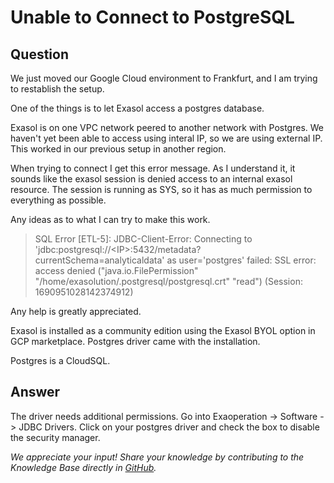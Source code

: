 # Unable to Connect to PostgreSQL

## Question
We just moved our Google Cloud environment to Frankfurt, and I am trying to restablish the setup.

One of the things is to let Exasol access a postgres database.

Exasol is on one VPC network peered to another network with Postgres. We haven't yet been able to access using interal IP, so we are using external IP. This worked in our previous setup in another region.

When trying to connect I get this error message. As I understand it, it sounds like the exasol session is denied access to an internal exasol resource. The session is running as SYS, so it has as much permission to everything as possible.

Any ideas as to what I can try to make this work.

> SQL Error [ETL-5]: JDBC-Client-Error: Connecting to 'jdbc:postgresql://&lt;IP&gt;:5432/metadata?currentSchema=analyticaldata' as user='postgres' failed: SSL error: access denied ("java.io.FilePermission" "/home/exasolution/.postgresql/postgresql.crt" "read") (Session: 1690951028142374912)

Any help is greatly appreciated.

Exasol is installed as a community edition using the Exasol BYOL option in GCP marketplace. Postgres driver came with the installation.

Postgres is a CloudSQL.

## Answer
The driver needs additional permissions. Go into Exaoperation -> Software -> JDBC Drivers. Click on your postgres driver and check the box to disable the security manager. 

*We appreciate your input! Share your knowledge by contributing to the Knowledge Base directly in [GitHub](https://github.com/exasol/public-knowledgebase).* 